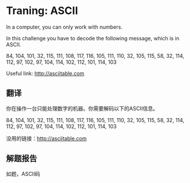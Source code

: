 # Traning: ASCII

In a computer, you can only work with numbers.

In this challenge you have to decode the following message, which is in ASCII.

84, 104, 101, 32, 115, 111, 108, 117, 116, 105, 111, 110, 32, 105, 115, 58, 32, 114, 112, 97, 102, 97, 104, 114, 102, 112, 101, 114, 103

Useful link: http://asciitable.com

## 翻译

你在操作一台只能处理数字的机器。你需要解码以下的ASCII信息。

84, 104, 101, 32, 115, 111, 108, 117, 116, 105, 111, 110, 32, 105, 115, 58, 32, 114, 112, 97, 102, 97, 104, 114, 102, 112, 101, 114, 103

没用的链接：http://asciitable.com

## 解题报告

如题，ASCII码
